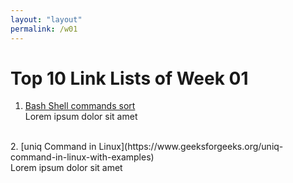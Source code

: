```yaml
---
layout: "layout"
permalink: /w01
---
```


# Top 10 Link Lists of Week 01

1. [Bash Shell commands sort](https://youtu.be/zxa94LLhLJI)<br>
Lorem ipsum dolor sit amet
<br>
2. [uniq Command in Linux](https://www.geeksforgeeks.org/uniq-command-in-linux-with-examples)<br>
Lorem ipsum dolor sit amet
<br>
